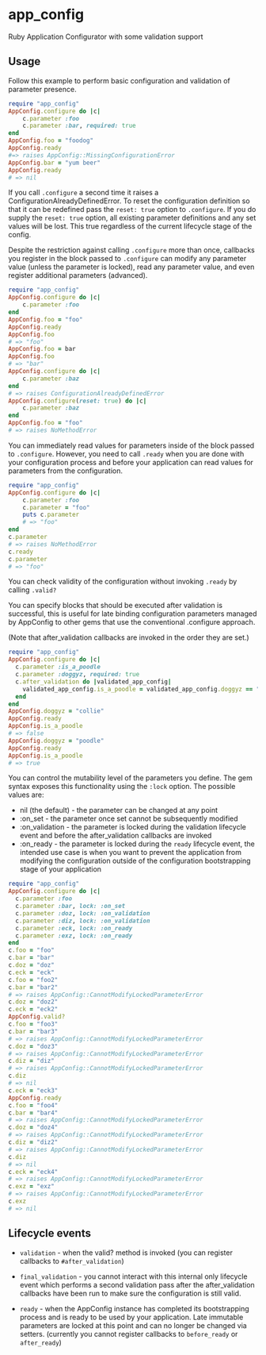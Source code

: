 # app_config
Ruby Application Configurator with some validation support

## Usage

Follow this example to perform basic configuration and validation of
parameter presence.

```ruby
require "app_config"
AppConfig.configure do |c|
    c.parameter :foo
    c.parameter :bar, required: true
end
AppConfig.foo = "foodog"
AppConfig.ready
#=> raises AppConfig::MissingConfigurationError
AppConfig.bar = "yum beer"
AppConfig.ready
# => nil
```

If you call `.configure` a second time it raises a ConfigurationAlreadyDefinedError.
To reset the configuration definition so that it can be redefined pass the `reset: true` option
 to `.configure`. If you do supply the `reset: true` option, all existing parameter definitions 
 and any set values will be lost. This true regardless of the current lifecycle stage of the config. 
 
Despite the restriction against calling `.configure` more than once, callbacks you register in the
block passed to `.configure` can modify any parameter value (unless the parameter is locked),
read any parameter value, and even register additional parameters (advanced).

```ruby
require "app_config"
AppConfig.configure do |c|
    c.parameter :foo    
end
AppConfig.foo = "foo"
AppConfig.ready
AppConfig.foo
# => "foo"
AppConfig.foo = bar
AppConfig.foo
# => "bar"
AppConfig.configure do |c|
    c.parameter :baz    
end
# => raises ConfigurationAlreadyDefinedError
AppConfig.configure(reset: true) do |c|
    c.parameter :baz    
end
AppConfig.foo = "foo"
# => raises NoMethodError
```

You can immediately read values for parameters inside of the block passed to 
 `.configure`. However, you need to call `.ready` when you are done with your 
 configuration process and before your application can read values for 
 parameters from the configuration.

```ruby
require "app_config"
AppConfig.configure do |c|
    c.parameter :foo
    c.parameter = "foo"
    puts c.parameter
    # => "foo"
end
c.parameter
# => raises NoMethodError
c.ready
c.parameter
# => "foo"
```

You can check validity of the configuration without invoking `.ready` by
calling `.valid?`


You can specify blocks that should be executed after validation is successful,
this is useful for late binding configuration parameters managed by AppConfig
to other gems that use the conventional .configure approach.

(Note that after_validation callbacks are invoked in the order they are set.)

```ruby
require "app_config"
AppConfig.configure do |c|
  c.parameter :is_a_poodle
  c.parameter :doggyz, required: true
  c.after_validation do |validated_app_config|
    validated_app_config.is_a_poodle = validated_app_config.doggyz == "poodle"
  end
end
AppConfig.doggyz = "collie"
AppConfig.ready
AppConfig.is_a_poodle
# => false
AppConfig.doggyz = "poodle"
AppConfig.ready
AppConfig.is_a_poodle
# => true
```

You can control the mutability level of the parameters you define. The gem syntax
exposes this functionality using the `:lock` option. The possible values are:

- nil (the default) - the parameter can be changed at any point
- :on_set - the parameter once set cannot be subsequently modified
- :on_validation - the parameter is locked during the validation lifecycle event and
before the after_validation callbacks are invoked
- :on_ready - the parameter is locked during the `ready` lifecycle event, the intended
use case is when you want to prevent the application from modifying the configuration
outside of the configuration bootstrapping stage of your application

```ruby
require "app_config"
AppConfig.configure do |c|
  c.parameter :foo
  c.parameter :bar, lock: :on_set
  c.parameter :doz, lock: :on_validation
  c.parameter :diz, lock: :on_validation
  c.parameter :eck, lock: :on_ready
  c.parameter :exz, lock: :on_ready
end
c.foo = "foo"
c.bar = "bar"
c.doz = "doz"
c.eck = "eck"
c.foo = "foo2"
c.bar = "bar2"
# => raises AppConfig::CannotModifyLockedParameterError
c.doz = "doz2"
c.eck = "eck2"
AppConfig.valid?
c.foo = "foo3"
c.bar = "bar3"
# => raises AppConfig::CannotModifyLockedParameterError
c.doz = "doz3"
# => raises AppConfig::CannotModifyLockedParameterError
c.diz = "diz"
# => raises AppConfig::CannotModifyLockedParameterError
c.diz
# => nil
c.eck = "eck3"
AppConfig.ready
c.foo = "foo4"
c.bar = "bar4"
# => raises AppConfig::CannotModifyLockedParameterError
c.doz = "doz4"
# => raises AppConfig::CannotModifyLockedParameterError
c.diz = "diz2"
# => raises AppConfig::CannotModifyLockedParameterError
c.diz
# => nil
c.eck = "eck4"
# => raises AppConfig::CannotModifyLockedParameterError
c.exz = "exz"
# => raises AppConfig::CannotModifyLockedParameterError
c.exz
# => nil
```

## Lifecycle events

- `validation` - when the valid? method is invoked (you can register callbacks to `#after_validation`)

- `final_validation` - you cannot interact with this internal only lifecycle event which performs a second
validation pass after the after_validation callbacks have been run to make sure the configuration is still valid.

- `ready` - when the AppConfig instance has completed its bootstrapping process and is ready to be
used by your application. Late immutable parameters are locked at this point and can no longer be changed
via setters. (currently you cannot register callbacks to `before_ready` or `after_ready`)
